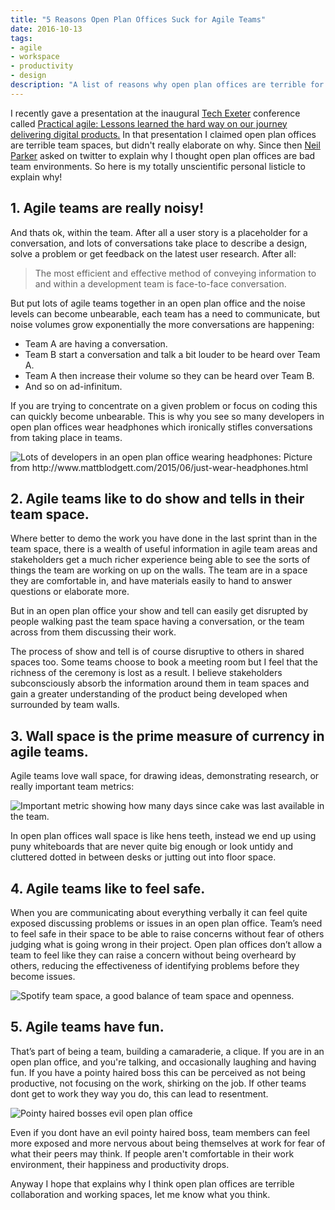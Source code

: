 ```yaml
---
title: "5 Reasons Open Plan Offices Suck for Agile Teams"
date: 2016-10-13
tags:
- agile
- workspace
- productivity
- design
description: "A list of reasons why open plan offices are terrible for agile teams."
---
```


I recently gave a presentation at the inaugural [Tech Exeter](https://techexeter.uk/) conference called [Practical agile: Lessons learned the hard way on our journey delivering digital products.](https://www.slideshare.net/IanAmes/practical-agile-tech-exeter-v2) In that presentation I claimed open plan offices are terrible team spaces, but didn't really elaborate on why. Since then [Neil Parker](https://twitter.com/_NeilParker) asked on twitter to explain why I thought open plan offices are bad team environments. So here is my totally unscientific personal listicle to explain why!

## 1. Agile teams are really noisy!

And thats ok, within the team. After all a user story is a placeholder for a conversation, and lots of conversations take place to describe a design, solve a problem or get feedback on the latest user research. After all:

>The most efficient and effective method of conveying information to and within a development team is face-to-face conversation.

But put lots of agile teams together in an open plan office and the noise levels can become unbearable, each team has a need to communicate, but noise volumes grow exponentially the more conversations are happening:

- Team A are having a conversation.
- Team B start a conversation and talk a bit louder to be heard over Team A.
- Team A then increase their volume so they can be heard over Team B.
- And so on ad-infinitum.

If you are trying to concentrate on a given problem or focus on coding this can quickly become unbearable. This is why you see so many developers in open plan offices wear headphones which ironically stifles conversations from taking place in teams.

![](/images/headphones.jpg "Lots of developers in an open plan office wearing headphones: Picture from http://www.mattblodgett.com/2015/06/just-wear-headphones.html")

## 2. Agile teams like to do show and tells in their team space.

Where better to demo the work you have done in the last sprint than in the team space, there is a wealth of useful information in agile team areas and stakeholders get a much richer experience being able to see the sorts of things the team are working on up on the walls. The team are in a space they are comfortable in, and have materials easily to hand to answer questions or elaborate more.

But in an open plan office your show and tell can easily get disrupted by people walking past the team space having a conversation, or the team across from them discussing their work.

The process of show and tell is of course disruptive to others in shared spaces too. Some teams choose to book a meeting room but I feel that the richness of the ceremony is lost as a result. I believe stakeholders subconsciously absorb the information around them in team spaces and gain a greater understanding of the product being developed when surrounded by team walls.

## 3. Wall space is the prime measure of currency in agile teams.

Agile teams love wall space, for drawing ideas, demonstrating research, or really important team metrics:

![](/images/no_cake.jpg "Important metric showing how many days since cake was last available in the team.")

In open plan offices wall space is like hens teeth, instead we end up using puny whiteboards that are never quite big enough or look untidy and cluttered dotted in between desks or jutting out into floor space.

## 4. Agile teams like to feel safe.

When you are communicating about everything verbally it can feel quite exposed discussing problems or issues in an open plan office. Team’s need to feel safe in their space to be able to raise concerns without fear of others judging what is going wrong in their project. Open plan offices don’t allow a team to feel like they can raise a concern without being overheard by others, reducing the effectiveness of identifying problems before they become issues.

![](/images/spotify_space.jpg "Spotify team space, a good balance of team space and openness.")

## 5. Agile teams have fun.

That’s part of being a team, building a camaraderie, a clique. If you are in an open plan office, and you're talking, and occasionally laughing and having fun. If you have a pointy haired boss this can be perceived as not being productive, not focusing on the work, shirking on the job. If other teams dont get to work they way you do, this can lead to resentment.

![](/images/dilbert_open_plan.jpg "Pointy haired bosses evil open plan office")

Even if you dont have an evil pointy haired boss, team members can feel more exposed and more nervous about being themselves at work for fear of what their peers may think. If people aren't comfortable in their work environment, their happiness and productivity drops.

Anyway I hope that explains why I think open plan offices are terrible collaboration and working spaces, let me know what you think.

